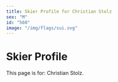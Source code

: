 ```yaml
---
title: Skier Profile for Christian Stolz
sex: "M"
id: "560"
image: "/img/flags/sui.svg" 
---
```


# Skier Profile

This page is for: Christian Stolz.
    